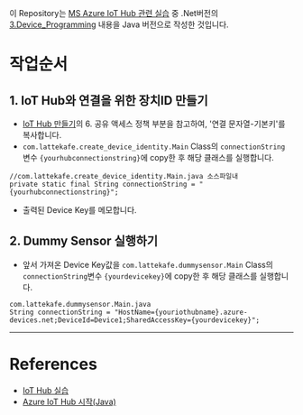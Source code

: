 이 Repository는 [MS Azure IoT Hub 관련 실습](https://github.com/KoreaEva/IoT/tree/master/Labs/IoT_Hub) 중 .Net버전의 [3.Device_Programming](https://github.com/KoreaEva/IoT/blob/master/Labs/IoT_Hub/3.Device_Programming.md) 내용을 Java 버전으로 작성한 것입니다.

# 작업순서
## 1. IoT Hub와 연결을 위한 장치ID 만들기

- [IoT Hub 만들기](https://docs.microsoft.com/ko-kr/azure/iot-hub/iot-hub-java-java-getstarted#a-namecreate-an-iot-hubaiot-hub-만들기)의 6. 공유 액세스 정책 부분을 참고하여, '연결 문자열-기본키'를 복사합니다.
- `com.lattekafe.create_device_identity.Main` Class의 `connectionString` 변수 `{yourhubconnectionstring}`에 copy한 후 해당 클래스를 실행합니다.
~~~
//com.lattekafe.create_device_identity.Main.java 소스파일내
private static final String connectionString = "{yourhubconnectionstring}";
~~~

- 출력된 Device Key를 메모합니다.

## 2. Dummy Sensor 실행하기

- 앞서 가져온 Device Key값을 `com.lattekafe.dummysensor.Main` Class의 `connectionString`변수 `{yourdevicekey}`에 copy한 후 해당 클래스를 실행합니다.

~~~
com.lattekafe.dummysensor.Main.java 
String connectionString = "HostName={youriothubname}.azure-devices.net;DeviceId=Device1;SharedAccessKey={yourdevicekey}";
~~~

---
# References

- [IoT Hub 실습](https://github.com/KoreaEva/IoT/tree/master/Labs/IoT_Hub)  
- [Azure IoT Hub 시작(Java)](https://docs.microsoft.com/ko-kr/azure/iot-hub/iot-hub-java-java-getstarted)
